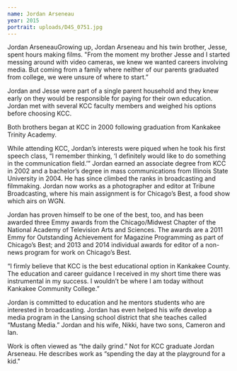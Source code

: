 ```yaml
---
name: Jordan Arseneau
year: 2015
portrait: uploads/D4S_0751.jpg
---
```


​Jordan ArseneauGrowing up, Jordan Arseneau and his twin brother, Jesse, spent hours making films. "From the moment my brother Jesse and I started messing around with video cameras, we knew we wanted careers involving media. But coming from a family where neither of our parents graduated from college, we were unsure of where to start.”

Jordan and Jesse were part of a single parent household and they knew early on they would be responsible for paying for their own education. Jordan met with several KCC faculty members and weighed his options before choosing KCC.

Both brothers began at KCC in 2000 following graduation from Kankakee Trinity Academy.

While attending KCC, Jordan’s interests were piqued when he took his first speech class, “I remember thinking, ‘I definitely would like to do something in the communication field.’” Jordan earned an associate degree from KCC in 2002 and a bachelor’s degree in mass communications from Illinois State University in 2004. He has since climbed the ranks in broadcasting and filmmaking. Jordan now works as a photographer and editor at Tribune Broadcasting, where his main assignment is for Chicago’s Best, a food show which airs on WGN.

Jordan has proven himself to be one of the best, too, and has been awarded three Emmy awards from the Chicago/Midwest Chapter of the National Academy of Television Arts and Sciences. The awards are a 2011 Emmy for Outstanding Achievement for Magazine Programming as part of Chicago’s Best; and 2013 and 2014 individual awards for editor of a non-news program for work on Chicago’s Best.

“I firmly believe that KCC is the best educational option in Kankakee County. The education and career guidance I received in my short time there was instrumental in my success. I wouldn’t be where I am today without Kankakee Community College.”

Jordan is committed to education and he mentors students who are interested in broadcasting. Jordan has even helped his wife develop a media program in the Lansing school district that she teaches called “Mustang Media.” Jordan and his wife, Nikki, have two sons, Cameron and Ian.

Work is often viewed as “the daily grind.” Not for KCC graduate Jordan Arseneau. He describes work as “spending the day at the playground for a kid."
